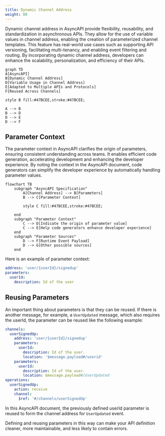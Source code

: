 ```yaml
---
title: Dynamic Channel Address
weight: 80
---
```


Dynamic channel address in AsyncAPI provide flexibility, reusability, and standardization in asynchronous APIs. They allow for the use of variable values in channel address, enabling the creation of parameterized channel templates. This feature has real-world use cases such as supporting API versioning, facilitating multi-tenancy, and enabling event filtering and routing. By incorporating dynamic channel address, developers can enhance the scalability, personalization, and efficiency of their APIs.

```mermaid
graph TD
A[AsyncAPI]
B[Dynamic Channel Address]
D[Variable Usage in Channel Address]
E[Adapted to Multiple APIs and Protocols]
F[Reused Across Channels]

style B fill:#47BCEE,stroke:#47BCEE;

A --> B
B --> D
D --> E
D --> F
```

## Parameter Context

The parameter context in AsyncAPI clarifies the origin of parameters, ensuring consistent understanding across teams. It enables efficient code generation, accelerating development and enhancing the developer experience. By noting the context in the AsyncAPI document, code generators can simplify the developer experience by automatically handling parameter values.

```mermaid
flowchart TB
    subgraph "AsyncAPI Specification"
        A[Channel Address] --> B[Parameters]
        B --> C[Parameter Context]

        style C fill:#47BCEE,stroke:#47BCEE;

    end
    subgraph "Parameter Context"
        C --> D[Indicate the origin of parameter value]
        C --> E[Help code generators enhance developer experience]
    end
    subgraph "Parameter Sources"
        D --> F[Runtime Event Payload]
        D --> G[Other possible sources]
    end

```

Here is an example of parameter context:

```yml
address: 'user/{userId}/signedup'
parameters:
  userId:
    description: Id of the user
```

## Reusing Parameters

An important thing about parameters is that they can be reused. If there is another message, for example, a `UserUpdated` message, which also requires the userId, the parameter can be reused like the following example:

```yml
channels:
  userSignedUp:
    address: 'user/{userId}/signedup'
    parameters:
      userId:
        description: Id of the user.
        location: '$message.payload#/userid'
    parameters:
      userId:
        description: Id of the user.
        location: $message.payload#/UserUpdated      
operations: 
  userSignedUp:
    action: receive
    channel: 
      $ref: '#/channels/userSignedUp'  
```

In this AsyncAPI document, the previously defined userId parameter is reused to form the channel address for `UserUpdated` event.

Defining and reusing parameters in this way can make your API definition cleaner, more maintainable, and less likely to contain errors.
